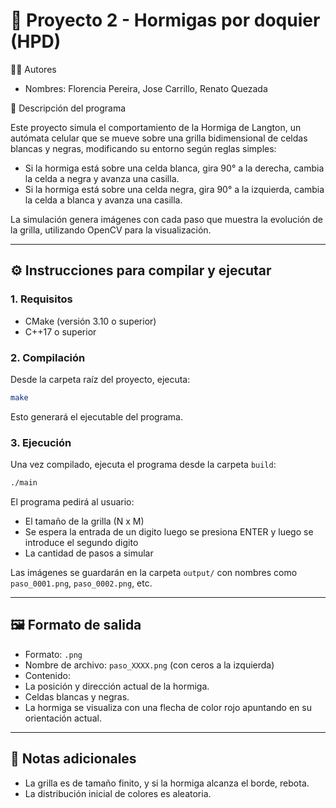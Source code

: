 # 🐜 Proyecto 2 - Hormigas por doquier (HPD)

 👨‍💻 Autores
- Nombres: Florencia Pereira, Jose Carrillo, Renato Quezada


📌 Descripción del programa

Este proyecto simula el comportamiento de la Hormiga de Langton, un autómata celular que se mueve sobre una grilla bidimensional de celdas blancas y negras, modificando su entorno según reglas simples:

- Si la hormiga está sobre una celda blanca, gira 90° a la derecha, cambia la celda a negra y avanza una casilla.
- Si la hormiga está sobre una celda negra, gira 90° a la izquierda, cambia la celda a blanca y avanza una casilla.

La simulación genera imágenes con cada paso que muestra la evolución de la grilla, utilizando OpenCV para la visualización.

---

## ⚙️ Instrucciones para compilar y ejecutar

### 1. Requisitos

- CMake (versión 3.10 o superior)
- C++17 o superior

### 2. Compilación

Desde la carpeta raíz del proyecto, ejecuta:

```bash
make
```

Esto generará el ejecutable del programa.

### 3. Ejecución

Una vez compilado, ejecuta el programa desde la carpeta `build`:

```bash
./main
```

El programa pedirá al usuario:

- El tamaño de la grilla (N x M) 
- Se espera la entrada de un digito luego se presiona ENTER y luego se introduce el segundo digito
- La cantidad de pasos a simular

Las imágenes se guardarán en la carpeta `output/` con nombres como `paso_0001.png`, `paso_0002.png`, etc.

---

## 🖼️ Formato de salida

-  Formato: `.png`
-  Nombre de archivo: `paso_XXXX.png` (con ceros a la izquierda)
-  Contenido:
- La posición y dirección actual de la hormiga.
- Celdas blancas y negras.
- La hormiga se visualiza con una flecha de color rojo apuntando en su orientación actual.

---

## 💬 Notas adicionales

- La grilla es de tamaño finito, y si la hormiga alcanza el borde, rebota.
- La distribución inicial de colores es aleatoria.

